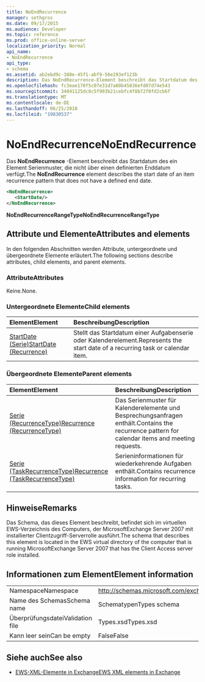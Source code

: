 ```yaml
---
title: NoEndRecurrence
manager: sethgros
ms.date: 09/17/2015
ms.audience: Developer
ms.topic: reference
ms.prod: office-online-server
localization_priority: Normal
api_name:
- NoEndRecurrence
api_type:
- schema
ms.assetid: ab2ebd9c-388e-45f1-abf9-56e293ef123b
description: Das NoEndRecurrence-Element beschreibt das Startdatum des ein Element Serienmuster, die nicht über einen definierten Enddatum verfügt.
ms.openlocfilehash: fc3eae170f5c07e31d7a80b45836efd07d74e543
ms.sourcegitcommit: 34041125dc8c5f993b21cebfc4f8b72f0fd2cb6f
ms.translationtype: MT
ms.contentlocale: de-DE
ms.lasthandoff: 06/25/2018
ms.locfileid: "19830537"
---
```

# <a name="noendrecurrence"></a><span data-ttu-id="b4cd3-103">NoEndRecurrence</span><span class="sxs-lookup"><span data-stu-id="b4cd3-103">NoEndRecurrence</span></span>

<span data-ttu-id="b4cd3-104">Das **NoEndRecurrence** -Element beschreibt das Startdatum des ein Element Serienmuster, die nicht über einen definierten Enddatum verfügt.</span><span class="sxs-lookup"><span data-stu-id="b4cd3-104">The **NoEndRecurrence** element describes the start date of an item recurrence pattern that does not have a defined end date.</span></span> 
  
```xml
<NoEndRecurrence>
   <StartDate/>
</NoEndRecurrence>
```

 <span data-ttu-id="b4cd3-105">**NoEndRecurrenceRangeType**</span><span class="sxs-lookup"><span data-stu-id="b4cd3-105">**NoEndRecurrenceRangeType**</span></span>
## <a name="attributes-and-elements"></a><span data-ttu-id="b4cd3-106">Attribute und Elemente</span><span class="sxs-lookup"><span data-stu-id="b4cd3-106">Attributes and elements</span></span>

<span data-ttu-id="b4cd3-107">In den folgenden Abschnitten werden Attribute, untergeordnete und übergeordnete Elemente erläutert.</span><span class="sxs-lookup"><span data-stu-id="b4cd3-107">The following sections describe attributes, child elements, and parent elements.</span></span>
  
### <a name="attributes"></a><span data-ttu-id="b4cd3-108">Attribute</span><span class="sxs-lookup"><span data-stu-id="b4cd3-108">Attributes</span></span>

<span data-ttu-id="b4cd3-109">Keine.</span><span class="sxs-lookup"><span data-stu-id="b4cd3-109">None.</span></span>
  
### <a name="child-elements"></a><span data-ttu-id="b4cd3-110">Untergeordnete Elemente</span><span class="sxs-lookup"><span data-stu-id="b4cd3-110">Child elements</span></span>

|<span data-ttu-id="b4cd3-111">**Element**</span><span class="sxs-lookup"><span data-stu-id="b4cd3-111">**Element**</span></span>|<span data-ttu-id="b4cd3-112">**Beschreibung**</span><span class="sxs-lookup"><span data-stu-id="b4cd3-112">**Description**</span></span>|
|:-----|:-----|
|[<span data-ttu-id="b4cd3-113">StartDate (Serie)</span><span class="sxs-lookup"><span data-stu-id="b4cd3-113">StartDate (Recurrence)</span></span>](startdate-recurrence.md) <br/> |<span data-ttu-id="b4cd3-114">Stellt das Startdatum einer Aufgabenserie oder Kalenderelement.</span><span class="sxs-lookup"><span data-stu-id="b4cd3-114">Represents the start date of a recurring task or calendar item.</span></span>  <br/> |
   
### <a name="parent-elements"></a><span data-ttu-id="b4cd3-115">Übergeordnete Elemente</span><span class="sxs-lookup"><span data-stu-id="b4cd3-115">Parent elements</span></span>

|<span data-ttu-id="b4cd3-116">**Element**</span><span class="sxs-lookup"><span data-stu-id="b4cd3-116">**Element**</span></span>|<span data-ttu-id="b4cd3-117">**Beschreibung**</span><span class="sxs-lookup"><span data-stu-id="b4cd3-117">**Description**</span></span>|
|:-----|:-----|
|[<span data-ttu-id="b4cd3-118">Serie (RecurrenceType)</span><span class="sxs-lookup"><span data-stu-id="b4cd3-118">Recurrence (RecurrenceType)</span></span>](recurrence-recurrencetype.md) <br/> |<span data-ttu-id="b4cd3-119">Das Serienmuster für Kalenderelemente und Besprechungsanfragen enthält.</span><span class="sxs-lookup"><span data-stu-id="b4cd3-119">Contains the recurrence pattern for calendar items and meeting requests.</span></span>  <br/> |
|[<span data-ttu-id="b4cd3-120">Serie (TaskRecurrenceType)</span><span class="sxs-lookup"><span data-stu-id="b4cd3-120">Recurrence (TaskRecurrenceType)</span></span>](recurrence-taskrecurrencetype.md) <br/> |<span data-ttu-id="b4cd3-121">Serieninformationen für wiederkehrende Aufgaben enthält.</span><span class="sxs-lookup"><span data-stu-id="b4cd3-121">Contains recurrence information for recurring tasks.</span></span>  <br/> |
   
## <a name="remarks"></a><span data-ttu-id="b4cd3-122">Hinweise</span><span class="sxs-lookup"><span data-stu-id="b4cd3-122">Remarks</span></span>

<span data-ttu-id="b4cd3-123">Das Schema, das dieses Element beschreibt, befindet sich im virtuellen EWS-Verzeichnis des Computers, der MicrosoftExchange Server 2007 mit installierter Clientzugriff-Serverrolle ausführt.</span><span class="sxs-lookup"><span data-stu-id="b4cd3-123">The schema that describes this element is located in the EWS virtual directory of the computer that is running MicrosoftExchange Server 2007 that has the Client Access server role installed.</span></span>
  
## <a name="element-information"></a><span data-ttu-id="b4cd3-124">Informationen zum Element</span><span class="sxs-lookup"><span data-stu-id="b4cd3-124">Element information</span></span>

|||
|:-----|:-----|
|<span data-ttu-id="b4cd3-125">Namespace</span><span class="sxs-lookup"><span data-stu-id="b4cd3-125">Namespace</span></span>  <br/> |http://schemas.microsoft.com/exchange/services/2006/types  <br/> |
|<span data-ttu-id="b4cd3-126">Name des Schemas</span><span class="sxs-lookup"><span data-stu-id="b4cd3-126">Schema name</span></span>  <br/> |<span data-ttu-id="b4cd3-127">Schematypen</span><span class="sxs-lookup"><span data-stu-id="b4cd3-127">Types schema</span></span>  <br/> |
|<span data-ttu-id="b4cd3-128">Überprüfungsdatei</span><span class="sxs-lookup"><span data-stu-id="b4cd3-128">Validation file</span></span>  <br/> |<span data-ttu-id="b4cd3-129">Types.xsd</span><span class="sxs-lookup"><span data-stu-id="b4cd3-129">Types.xsd</span></span>  <br/> |
|<span data-ttu-id="b4cd3-130">Kann leer sein</span><span class="sxs-lookup"><span data-stu-id="b4cd3-130">Can be empty</span></span>  <br/> |<span data-ttu-id="b4cd3-131">False</span><span class="sxs-lookup"><span data-stu-id="b4cd3-131">False</span></span>  <br/> |
   
## <a name="see-also"></a><span data-ttu-id="b4cd3-132">Siehe auch</span><span class="sxs-lookup"><span data-stu-id="b4cd3-132">See also</span></span>



- [<span data-ttu-id="b4cd3-133">EWS-XML-Elemente in Exchange</span><span class="sxs-lookup"><span data-stu-id="b4cd3-133">EWS XML elements in Exchange</span></span>](ews-xml-elements-in-exchange.md)

